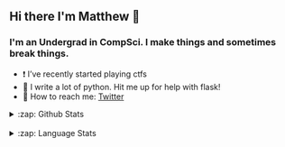 ## Hi there I'm Matthew 👋

### I'm an Undergrad in CompSci. I make things and sometimes break things.
- ❗️ I’ve recently started playing ctfs
- 🐍 I write a lot of python. Hit me up for help with flask!
- 💬 How to reach me: [Twitter]

<details markdown="1">
  <summary>:zap: Github Stats</summary>
  <img align="left" alt="codeSTACKr's Github Stats" src="https://github-readme-stats.vercel.app/api?username=MHogg66&show_icons=true&hide_border=true&count_private=true" />
</details>

</br>

<details markdown="1">
  <summary>:zap: Language Stats</summary>
  [![Top Langs](https://github-readme-stats.vercel.app/api/top-langs/?username=MHogg66)](https://github.com/anuraghazra/github-readme-stats)
</details>


</br>

[twitter]: https://twitter.com/gg41414141